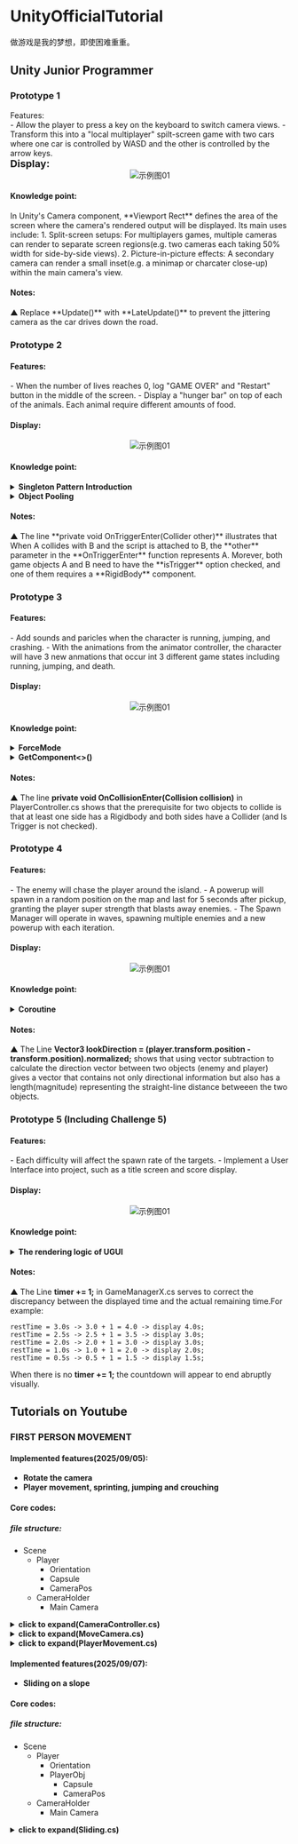# UnityOfficialTutorial
做游戏是我的梦想，即使困难重重。

## Unity Junior Programmer

### Prototype 1

<p style="font-weight: normal; margin: 0;"> Features:</p>
- Allow the player to press a key on the keyboard to switch camera views.
- Transform this into a "local multiplayer" spilt-screen game with two cars where one car is controlled by WASD and the other is controlled by the arrow keys.

<p style="font-weight: bold; margin: 0; font-size: 18px;">Display:</p>
<div style="display: flex; justify-content: center; align-items: center">
<img src="media/Prototype_1.gif" alt="示例图01">
</div>

<h4>Knowledge point:</h4>
In Unity's Camera component, **Viewport Rect** defines the area of the screen where the camera's rendered output will be displayed.
Its main uses include:
1. Split-screen setups: For multiplayers games, multiple cameras can render to separate screen regions(e.g. two cameras each taking 50% width for side-by-side views).
2. Picture-in-picture effects: A secondary camera can render a small inset(e.g. a minimap or charcater close-up) within the main camera's view.
<h4>Notes:</h4>
▲ Replace **Update()** with **LateUpdate()** to prevent the jittering camera as the car drives down the road.

### Prototype 2

<h4>Features:</h4>
- When the number of lives reaches 0, log "GAME OVER" and "Restart" button in the middle of the screen.
- Display a "hunger bar" on top of each of the animals. Each animal require different amounts of food.

<h4>Display:</h4>
<div style="display: flex; justify-content: center; align-items: center">
<img src="media/Prototype_2.gif" alt="示例图01">
</div>

<h4>Knowledge point:</h4>
<details>
<summary><b>Singleton Pattern Introduction</b></summary>

The line **public static GameManager Instance;** in GameManager.cs &nbsp;is a common implementation of the **Singleton Pattern（单例模式）** in game development.

The Singleton Pattern is a design patter that ensures a class has only one instance throughout the entire application and provides a global access point to that instance.

In games, certain core manager classes(like GameManager, UI Manager, AudioManager) need to be accessible globally and should have only one instance to prevent state conflicts.

**Props:**
- Global access point makes it easy to call from anywhere.
- Ensures onlu one instance exists, preventing state conflicts.

**Cons:**
- Overuse can lead to high code coupling（耦合）
- May hide dependencies between classes
- Can make unit testing more difficult
</details>

<details>
<summary><b>Object Pooling</b></summary>

<b style="font-size: 18px"> I.  The Underlying Coorelation Between Objects and Memory </b> 
**At the software level, "object creation/destruction" essentially corresponds to "memory allocation/reclamation" operations at the hardware level.**

- **Object creation** = requesting heap memory from the operating system/memory manager → At the hardware level, this means "the CPU initiates memory read/write requests to allocate physical addresses in the memory module."

- **Object destruction** = marking the memory occupied by the object as "reclaimable" → At the harware level, this means "the memory manager (GC)" scans memory, modifies occupancy markers of memory pages, and may even trigger memory fragmentation compaction(内存碎片整理).

Frequently performing these two operations directly impacts the efficiency of memory access in computer hardware.

<b style="font-size: 18px"> II.  Core Issues Without an Object Pool </b>
The CPU's operational speed is far faster than memory's read/write speed. To mitigate this gap, hardware designs include **Cache(L1/L2/L3) and memory paging mechanisms(内存分配机制).** However, frequent object creation/destruction undermines the effectiveness of these hardware optimizations, leading to three key inefficiencies:

**1. Triggering Cache Misses**
Cache capacity is extremely small and follows the "principle of locality"(局部性原理). When objects are frequently created: Each object creation requires allocating new, discrete memory blocks in heap memory. The CPU must continuously access these discrete memory addresses, causing "localized data"(局部性数据) stored in Cache to requently become invalid (i.e., "Cache miss"). Once a Cache Miss occurs, the CPU must wait for the slower memory's read/write response, which directly slows down the CPU's operational efficiency.

**2. Frequent Memory Reclamation: Triggering Memorry Fragmentation**
When objects are frequently destroyed, two types of "memory fragmentation" occur: **External fragmentation** and **Internal fragmentation.**
The hardware-level harms of memory fragmentation include:
- **Wasted memory bandwidth:** GC must frequently scan memory pages and compact fragments. This process consumes significant memory bus bandwidth, blocking normal businesss data access to memory.
- **Low physical memory utilization:** Excessive fragmentation means that although "memory swapping". Hard dis read/write speeds are slower than memory, directly causing system lag.

**3. Kernel-Mode and User-Mode Switching**
This "context switching" process is highly resource-intensive for hardware: The CPU must save the current user-mode register values, program counter(PC程序计数器), and other context information. After switching to kernel mode, it loads the kernel's context information. After the operation is completed, it restores the user-mode context. This entire process consumes dozens of CPU block cycles and interrupts the CPU's pipeline execution(CPU 流水线), further reducing efficiency.

<b style="font-size: 18px"> III.  The Object Pool Solution </b>
The essence of an object pool is <b>"pre-allocation + reuse":</b> pre-creating a batch of objects and storing them in a "pool".

**1. Reusing Objects → Reducing Cache Misses and Improving Cache Hit Rates**
Objects in the object pool are pre-created and stored contiguously. When the CPU accesses reused objects, their memory addresses are concentrated in the same region and are continuously loaded into the Cache. When reusing the same batch of objects, the CPU directly reads data from the Cache, almost never triggering Cache Misses. This significantly reduces the CPU's waiting time for memory, fully utilizing the CPU's computational power.

**2. Avoiding Frequent Destruction → Eliminating Memory Fragmentation and Saving Memory Bandwidth**
Since objects are not destroyed after use (only returned to the pool), no large number of discrete free blocks are generated in heap memory, fundamentally avoiding "external fragmentation." Additionally, the object pool allocates contiguous memory during initialization, reducing "internal fragmentation" (objects can be allocated in fixed sizes as needed, matching memory pages).

**3. Pre-allocating Memory → Reducing Kernel-Mode Switching and Lowering CPU Context Overhead**
The "pre-allocation" of the object pool is typically completed once during program startup (e.g., allocating a large contiguous memory block during pool initialization). Throughout its lifecycle, only one (or very few) kernel-mode switch is required (for the pre-allocation memory request). Subsequent object retrieval/return operations are entirely completed in user mode (only manipulating object pointers in the pool, without involving the operating system kernel), completely avoiding frequent context switching.

</details>

<h4>Notes:</h4>
▲ The line **private void OnTriggerEnter(Collider other)** illustrates that When A collides with B and the script is attached to B, the **other** parameter in the **OnTriggerEnter** function represents A. Morever, both game objects A and B need to have the **isTrigger** option checked, and one of them requires a **RigidBody** component.

### Prototype 3

<h4>Features:</h4>
- Add sounds and paricles when the character is running, jumping, and crashing.
- With the animations from the animator controller, the character will have 3 new anmations that occur int 3 different game states including running, jumping, and death.

<h4>Display:</h4>
<div style="display: flex; justify-content: center; align-items: center">
<img src="media/Prototype_3.gif" alt="示例图01">
</div>

<h4>Knowledge point:</h4>
<details>
<summary><b>ForceMode</b></summary>
ForceMode is an **enum** in Unity that determines how force is applied to a **RigidBody** via the **AddForce()** method. The 4 Types of ForceMode:

**1. ForceMode.Force (Default)**

Applies a continuous force. Best for simulating sustained forces like thrusters, wind, or custom gravity.

**2. ForceMode.Impluse**

Applies an instantaneous impulse. Best for simulating sudden impacts like jumps, collisions, or bullet hits.

**3. ForceMode.VelocityChange**

Directly modifies velocity. Best for precise velocity control, such as teleport-like movement or forced knockback.

**4. ForceMode.Acceleration**

Applies continuous acceleration. Best for simulating mass-agnostic acceleration, like spaceship thrust in zero-gravity.

</details>

<details>
<summary><b>GetComponent<<b<>>()</b></summary>

All components attached to a GameObject are stored in a tightly packed, linear array within the native(C++) memory managed by the Unity engine.<i>[The core part of the Unity engine is written in C++, which directly manages the computer's "native memory"].</i>

a navie **GetComponent<>()** operation would work like searching Array.This native approach has a time complexity of **O(n)**.

Unity does not use the naive approach for every call. It employs optimizations. leading to two primary execution paths:
1. The Fast Path: the engine knows the typical location or has a precomputed lookup key (like a hash) for these critcial components. This allows it to find them in near-constant time, **O(1)**, bypassing the need for a full array iteration（迭代）.
2. The Slow Path: It resembles the linear iteration process described above. However, Unity applies optimizations: 
- **Type Caching: **After the first successful **GetComponent<<none>MyCustomScript>() ** call, the engine may cache the reference to that component type on that specific GameObject. Subsequent calls for the same type can then be served from the cache, making them much faster.<i>[Like Cache ?]</i>

- **Important Note:** This cache is per-type, not per-variable. Calling **GetComponent<<none>MyCustomScript>() **from two different scripts will likely hit the cache on the second call.
</details>

<h4>Notes:</h4>

▲ The line **private void OnCollisionEnter(Collision collision)** in PlayerController.cs shows that the prerequisite for two objects to collide is that at least one side has a Rigidbody and both sides have a Collider (and Is Trigger is not checked). 

### Prototype 4

<h4>Features:</h4>
- The enemy will chase the player around the island.
- A powerup will spawn in a random position on the map and last for 5 seconds after pickup, granting the player super strength that blasts away enemies.
- The Spawn Manager will operate in waves, spawning multiple enemies and a new powerup with each iteration.

<h4>Display:</h4>
<div style="display: flex; justify-content: center; align-items: center">
<img src="media/Prototype_4.gif" alt="示例图01">
</div>

<h4>Knowledge point:</h4>
<details>
<summary><b>Coroutine</b></summary>
Coroutines in Unity are specialized functions that can pause execution at specific points and resume later, making theme ideal for handling phased logic or delayed actions.

1. **The Nature of Coroutines: Iterator-Based State Machines**

    Coroutines are fundamentally built on Csharp's **IEnumerator** interface, functioning as pausable, resumable state machines:
    
    The **IEnumerator** interface has two critical members:
    
    - **object Current:** Returns the element at the current iteration position.
    - **bool MoveNext():** Advances the iterator to the next state; returns true if there's more to process, false when finished. 

    When a coroutine reached **yield return**: 1. It pauses execution of the current method. 2. It records the current execution position (context). 3. It returns control to the Unity Engine. 4. It resumes from the paused position once specific conditions are met.

2. **Relationship with the Main Thread**

    Coroutines do not create new threads; all code run on the main thread. Thus, time-consuming operations(such as complex calculations) within a coroutine will still block the main thread, causing stutters.

    The Unity engine checks the status of all active coroutines at specific points each frame(e.g., after **Update** and before **LateUpdate**).If resumption conditions are met(e.g., **yield return null** waiting for the next frame), the coroutine's remaining code continues executing.

3. **Key Differences between Threads and Coroutines**

    |      Differences      |      Thread      |      Coroutine      |
    | --------------------- | ---------------- | -------------------- |
    | Scheduling Method     | Kernel-level Preemptive (The OS forcibly allocates CPU resources, e.g., switching threads every 10ms) | User-level Cooperative (Coroutines decide when to yield CPU on their own, e.g., yielding when encountering IO blocking) |
    | Context Switch Overhead | High (Needs to enter kernel mode, save/restore thread context, and perform security checks) | Low (User-mode switch, only saves the coroutine’s "execution progress" such as the current line of code and variable values) |
    | Resource Footprint | Large (A single thread occupies several MBs of memory); a process can have at most a few thousand threads | Extremely small (A single coroutine occupies several KBs of memory); a single thread can host tens of thousands or even hundreds of thousands of coroutines |
    | Applicable Scenarios | CPU-intensive tasks (e.g., complex algorithms), I/O-intensive tasks (but with low efficiency) | I/O-intensive tasks (e.g., API calls, database queries, file reading/writing) |

4. **yield return Type**
    - yield return null: Pauses for one frame and resumes after Update and before LateUpdate
    - yield return new WaitForSeconds(): Pauses for a specified duration.
    - yield return new WaitForEndOfFrame(): Pauses until the end of the current frame.
    - yield return new WaitForFixedUpdate(): Pauses until the next FixedUpdate executioon
    - yield return StartCoroutine(AnotherCoroutine()): Pauses the current coroutine and resumes only after another coroutine finishes executing.
    - yield return www/yield return unityWebRequest: Pauses until a network request completes.

5. **Methods for "Starting and Stopping" Coroutines**

    **Starting Coroutines**: Can only be done via the **MonoBehaviour** method **StartCoroutine()**, with two calling styles:

    - Start without references: **StartCoroutine(MyCoroutine())** (cannot stop individually; only **StopAllCoroutines()** works).
    - Start with reference: **Coroutine coroutineRef = StartCoroutine(MyCoroutine())** (can stop the specific coroutine via **StopCoroutine(coroutineRef)**—more flexible).

    **Stopping Coroutines**: 

    - StopCoroutine(coroutineRef)
    - StopCoroutine("MyCoroutine")
    - StopAllCoroutines()
    - Hidden Rule: If the MonoBehaviour hosting the coroutine is destroyed (Destroy(gameObject)), all its unfinished coroutines will stop automatically. However, if the coroutine contains logic that "accesses destroyed objects," null reference errors may still occur—always check if the object is alive inside the coroutine.
    
</details>

<h4>Notes:</h4>

▲ The Line **Vector3 lookDirection = (player.transform.position - transform.position).normalized;** shows that using vector subtraction to calculate the direction vector between two objects (enemy and player) gives a vector that contains not only directional information but also has a length(magnitude) representing the straight-line distance betweeen the two objects.

### Prototype 5 (Including Challenge 5)

<h4>Features:</h4>
- Each difficulty will affect the spawn rate of the targets.
- Implement a User Interface into project, such as a title screen and score display.

<h4>Display:</h4>
<div style="display: flex; justify-content: center; align-items: center">
<img src="media/Prototype_5.gif" alt="示例图01">
</div>

<h4>Knowledge point:</h4>

<details>
<summary><b>The rendering logic of UGUI</b></summary>

1. **Core Three-tier Framework**

The rendering logic of UGUI follows a "staged, collaborative". It can be divided into three core tiers. These tiers execute in chronological order to complete the full workflow from "UI data change" to "on-screen display".

| Tier Name | Core Responsibility | Key Components/Modules | Core Goal |
| --------- | ------------------- | ---------------------- | --------- |
| **Driver Scheduling Tier** | Determine "when to process rendering" and "which UIs need processing" to avoid redundant calculations | CanvasUpdateRegistry, Graphic(Dirty Flag) | Unified scheduling to reduce invalid rendering operations |
| **Data Processing Tier** | Generate UI rendering data(mesh, material) and optimize DrawCalls(batching) | Gaphic, CanvasRenderer, Canvas(Batching Module) | Efficiently generate data and reduce GPU call counts |
| **Low-Level Rendering Tier** | Deliver optimized rendering data to the GPU and finally draw the UI on the screen | Unity Low-Level Rendering Module(Level Rendering Module(GPU Integration)), Canvas | Complete the final "data -> pixels" conversion |

2. **Full Workflow**

    - **Step 1: Trigger Rendering(Data Change -> Enter Driver Scheduling Tier)**
        - **Trigger Condition:** UI data is modified(e.g., updating Text context, changing an Image's sprite, or highlighting a Button).
        - **Core Operations:** The base class **Graphic** calls the **SetDirty()** method to mark itself with a **"dirty flag"**. The **Graphic** with the dirty flag automatically registers itself to **CanvasUpdateRegistry**(UGUI's "rendering scheduling center") and waits for unified processing.
        - **Why This Step Matters:** If rendering were triggered directly by every data change, updating Text 10 times in one frame would cause 10 redundant rendering operations (wasting CPU). **CanvasUpdateRegistry** batches all "dirty UIs" and processes them only once per frame.
    
    - **Step 2: Unified Scheduling(Driver Scheduling Tier Directs -> Enter Data Processing Tier)**
        - **Execution Timing:** During the **Canvas.willRenderCanvases** phase of each time.
        - **Core Operations:** **CanvasUpdateRegistry** iterates through all **Graphics** with dirty flags and triggers ther **Rebuild()** method. After triggering, the **Graphic** clears its dirty flag to avoid repeated processing. 
        - **Why This Step Matters:** It replaces the inefficient approach of "each UI checking for rendering needs in its own **Update** method." Unified scheduling reduces code redundancy and ensures the correct order of rendering preparation (e.g., processing layout first, then mesh generation).

    - **Step 3: Generate Rendering Data (Data Processing Tier Works → Collaboration Between Graphic & CanvasRenderer)**
        - **Core Operations:** The **Rebuild()** method of **Graphic** generates data in two steps and passes it to **CanvasRenderer**
            1. **Layout Reconstruction:** If the UI depends on layout systems(e.g., **LayoutGroup, RectTransform**), it first calculates the UI's final position and size(e.g., stretching **RectTransform** when Text content becomes longer).
            2. **Mesh & Material Generation:** Generate a Mesh and determine the Material.
            3. **Data Transfer:** **Graphic** calls **CanvasRenderer's SetMesh()** and **SetMaterial()** methods to pass the mesh and material.
    
    - **Step 4: Batching Optimization (Core Optimization in Data Processing Tier → Led by Canvas)**
        - **Why Batching Is Needed:** if each **Graphic** corresponded to one DrawCall, 100 UIs would require 100 DrawCalls——overwhelming the GPU. Batching packages multiple **Graphic**s into a single DrawCall.
        - **Core Operations:** 
            1. After all "dirty UIs" under a **Canvas** have submitted their data, **Canvas** iterates through all **CanvasRenderer**s of its child nodes.
            2. It judges which **Graphic**s can be batched based on rules: e.g., identical materials(same **Materials** and texture atlas), consecutive depth(Z-axis of **RectTransform**), and no mask interruptions.
            3. It "merges" the mesh data of eligible **Graphic**s into one batch, generating a small number of DrawCalls(ideally, 1 Canvas = 1 DrawCall)
        - **Key Performance Note:** If even one **Graphic** is marked "dirty", **the entire parent Canvas must re-calculate batching**. This is why splitting Canvases(e.g., one Canvas for dynamic UIs, another for static UIs) optimizes performance——it reduces batching overhead caused by individual UI changes.

    - **Step 5: Low-Level Drawing (Low-Level Rendering Tier Finalizes → Hand Over to GPU)**
        - **Core Operations:**
            1. **Canvas** delivers the batched "rendering commands" (including the final mesh, material, and drawing order) to Unity’s low-level rendering module.
            2. The low-level module converts these commands into a format recognizable by the GPU (e.g., API calls for OpenGL/Vulkan/D3D).
            3. The GPU executes the drawing commands, renders the UI pixels onto the screen, and completes the final display.
</details>

<h4>Notes:</h4>

▲ The Line **timer += 1;** in GameManagerX.cs serves to correct the discrepancy between the displayed time and the actual remaining time.For example:

    restTime = 3.0s -> 3.0 + 1 = 4.0 -> display 4.0s;
    restTime = 2.5s -> 2.5 + 1 = 3.5 -> display 3.0s;
    restTime = 2.0s -> 2.0 + 1 = 3.0 -> display 3.0s;
    restTime = 1.0s -> 1.0 + 1 = 2.0 -> display 2.0s;
    restTime = 0.5s -> 0.5 + 1 = 1.5 -> display 1.5s;

When there is no **timer += 1;** the countdown will appear to end abruptly visually.

## Tutorials on Youtube

### FIRST PERSON MOVEMENT

<h4> Implemented features(2025/09/05):</h4>

- **Rotate the camera** 
- **Player movement, sprinting, jumping and crouching**

<h4> Core codes:</h4>

<h5> file structure:</h5>

- Scene
    - Player
        - Orientation
        - Capsule
        - CameraPos
    - CameraHolder
        - Main Camera

<details>
<summary><b>click to expand(CameraController.cs)</b></summary>

```csharp
    float mouseX = Input.GetAxisRaw("Mouse X") * Time.deltaTime * sensX;
    float mouseY = Input.GetAxisRaw("Mouse Y") * Time.deltaTime * sensY;

    yRotation += mouseX; // rotate along the y axis
    xRotation -= mouseY; // rotate along the x axis

    xRotation = Mathf.Clamp(xRotation, -90f, 90f); // limited rotate angle

    // rotate camera and orientation
    transform.rotation = Quaternion.Euler(xRotation, yRotation, 0);
    orientation.rotation = Quaternion.Euler(0, yRotation, 0);
```

orientation is a class within the Transform component.

</details>

<details>
<summary><b>click to expand(MoveCamera.cs)</b></summary>

```csharp
    public Transform cameraPosition;
    // Update camera position
    void Update()
    {
        transform.position = cameraPosition.position;
    }
```
MoveCamera.cs is attached to CameraHolder.
</details>

<details>
<summary><b>click to expand(PlayerMovement.cs)</b></summary>

<br />

- **Variable Overview**
    ```csharp
    [Header("Movement")]
    private float moveSpeed;
    public float walkSpeed;
    public float sprintSpeed;
    public float groundDrag;

    [Header("Jump")]
    public float jumpForce;
    public float jumpCooldown;
    public float airMultiplier;
    bool readyToJump;

    [Header("Crouch")]
    public float crouchSpeed;
    public float crouchYScale;
    private float startYScale;

    [Header("Keybinds")]
    public KeyCode jumpKey = KeyCode.Space;
    public KeyCode sprintKey = KeyCode.LeftShift;
    public KeyCode crouchKey = KeyCode.LeftControl;

    [Header("Ground Check")]
    public float playerHeight;
    public LayerMask whatIsGround;
    bool grounded;

    [Header("Slope Handling")]
    public float maxSlopeAngle;
    private RaycastHit slopeHit;
    private bool exitingSlope;

    public Transform orientation;

    float horizontalInput;
    float verticalInput;

    Vector3 moveDir;

    Rigidbody rb;

    public MovementState state;
    public enum MovementState
    {
        walkState,
        sprintState,
        crouchState,
        air
    }
    ```

<br />

- **Feature 1 – Flat Movement**

    ```csharp
    /**
    *   MovePlayer() on the ground
    */
    // move direction
    moveDir = orientation.forward * verticalInput + orientation.right * horizontalInput;

    // on ground
    if(grounded)
        rb.AddForce(moveDir.normalized * moveSpeed * 10f, ForceMode.Force);

    /**
    *   SpeedControl() avoid high speed
    */
    Vector3 flatVel = new Vector3(rb.velocity.x, 0f, rb.velocity.z);

    if (flatVel.magnitude > moveSpeed)
    {
        Vector3 limitedVel = flatVel.normalized * moveSpeed;
        rb.velocity = new Vector3(limitedVel.x, rb.velocity.y, limitedVel.z);
    }
    ```

    The value of **grounded** comes from **Physics.Raycast(transform.position, Vector3.down, playerHeight * 0.5f + 0.3f, whatIsGround)** under the Update function.

    Adding +0.3f can handle incomplete terrain.

    whatIsGround is a LayerMask.

    **Achievement effect:**

    The player will slide for a certain distance on flat ground; use rb.drag to solve this issue.

    ```csharp
    if (grounded)
        rb.drag = groundDrag;
    else
        rb.drag = 0;
    ```

    | Before | After |
    | :---: | :---: |
    | ![Before](media/FirstPersonMovement/Before/MoveOnTheGround.gif) | ![After](media/FirstPersonMovement/After/MoveOnTheGround.gif) |

<br />

- **Feature 2 - Sprinting**

    ```csharp
    /**
    *   sprinting state in StateHandler()
    */

    // Run
    else if (grounded && Input.GetKey(sprintKey))
    {
        state = MovementState.sprintState; 
        moveSpeed = sprintSpeed;
    }
    // Walk
    else if (grounded)
    {
        state = MovementState.walkState;
        moveSpeed = walkSpeed;
    }
    ```
    **Achievement effect:**

    <div align="center">

    | After |
    | :---: |
    | ![After](media/FirstPersonMovement/After/Sprinting.gif) |

    </div>

<br />

- **Feature 3 - Jumping**

    ```csharp
    /**
    *   jump in MyInput()
    */

    // jump
    if (Input.GetKey(jumpKey) && readyToJump && grounded)
    {
        readyToJump = false;

        Jump();

        Invoke(nameof(ResetJump), jumpCooldown);
    }

    /**
    *   Jump()
    */
    private void Jump()
    {
        exitingSlope = true;    // This can be ignored for now.

        // Ensure that the player always starts jumping from a stationary vertical state.
        rb.velocity = new Vector3(rb.velocity.x, 0f, rb.velocity.z); 

        rb.AddForce(transform.up * jumpForce, ForceMode.Impulse);
    }

    /**
    *   ResetJump()
    */
    private void ResetJump()
    {
        readyToJump = true;
        exitingSlope = false;   // This can be ignored for now.
    }
    ```

    **Achievement effect:**

    <div align="center">

    | After |
    | :---: |
    | ![After](media/FirstPersonMovement/After/Jumping.gif) |  

    </div>

<br />

- **Feature 4 - Crouching**

    ```csharp
     // start crouch
    if (Input.GetKeyDown(crouchKey))
    {
        transform.localScale = new Vector3(transform.localScale.x, crouchYScale, transform.localScale.z);
        rb.AddForce(Vector3.down * 5f, ForceMode.Impulse);  // prevent floating in the air
    }

    // stop crouch
    if (Input.GetKeyUp(crouchKey))
    {
        transform.localScale = new Vector3(transform.localScale.x, startYScale, transform.localScale.z);
    }

    /**
    *   crouching state in StateHandler()
    */
    if (Input.GetKey(crouchKey))
    {
        Debug.Log("Crouching");
        state = MovementState.crouchState;
        moveSpeed = crouchSpeed;
    }

    ```

    **Crouching Process:**

    <div align="center">

    | Crouching |
    | :---: |
    | ![After](media/FirstPersonMovement/After/Crouching.jpg) |  

    </div>

    **Achievement effect:**

    <div align="center">

    | Crouching |
    | :---: |
    | ![After](media/FirstPersonMovement/After/Crouching.gif) |  

    </div>

<br />

- **Feature 5 - Slope Movement**

    ```csharp
    /**
    *  In MovePlayer()
    */

    // on slope
    if (OnSlope() && !exitingSlope)
    {
        rb.AddForce(GetSlopeMoveDirection() * moveSpeed * 20f, ForceMode.Force);

        if(rb.velocity.y > 0)
        {
            rb.AddForce(Vector3.down * 80f, ForceMode.Force); // prevent the player bouncing like a ball
        }
    }

    private Vector3 GetSlopeMoveDirection()
    {
        return Vector3.ProjectOnPlane(moveDir, slopeHit.normal).normalized;
    }

    /**
    *   Whether the player is on a slope
    */
    private bool OnSlope()
    {
        if (Physics.Raycast(transform.position, Vector3.down, out slopeHit, playerHeight * 0.5f + 0.3f))
        {
            float angle = Vector3.Angle(Vector3.up, slopeHit.normal);
            return angle < maxSlopeAngle && angle != 0;
        }
        return false;
    }
    ```

    **Vector3.ProjectOnPlane()** projects the flat ground vector onto the slope.

    **slopeHit** is of type **RaycastHit**, and its function is to store raycast detection information, including: **the coordinates of the collision point, the normal of the collision surface, the collided game object, etc.**

    **Vector3.Angle()** returns the angle in degrees between two vectors[0, 180].

    **Achievement effect:**

    The player will not bounce like a ball when moving downhill.

    | Before | After |
    | :---: | :---: |
    | ![Before](media/FirstPersonMovement/Before/MoveOnTheSlope.gif) | ![After](media/FirstPersonMovement/After/MoveOnTheSlope.gif) |

    But the player may slide slightly on the slop. Add code **rb.useGravity = !OnSlope();** into **MovePlayer()** to solve this issue.

    **Achievement effect:**

    | Before | After |
    | :---: | :---: |
    | ![Before](media/FirstPersonMovement/Before/SlipOnTheSlope.gif) | ![After](media/FirstPersonMovement/After/SlipOnTheSlope.gif) |

    ```csharp
    /**
    *   SpeedControl() avoid high speed
    */
    // limiting speed on slope
    if (OnSlope() && !exitingSlope) 
    {
        if (rb.velocity.magnitude > moveSpeed)
            rb.velocity = rb.velocity.normalized * moveSpeed;
    }
    ```

    **exitingSlope** is to prevent the inability to jump on slopes. When the player jumps, set it to true; and set it to false in **ResetJump().**

</details>

<h4> Implemented features(2025/09/07):</h4>

- **Sliding on a slope**

<h4> Core codes:</h4>

<h5> file structure:</h5>

- Scene
    - Player
        - Orientation
        - PlayerObj
            - Capsule
            - CameraPos
    - CameraHolder
        - Main Camera

<details>

<summary><b>click to expand(Sliding.cs)</b></summary>

- **Variable OverView**

    ```csharp
    [Header("References")]
    public Transform orientation;
    public Transform playerObj;
    private Rigidbody rb;
    private PlayerMovement pm;

    [Header("Sliding")]
    public float maxSlideTime;
    public float slideForce;
    private float slideTimer;

    public float slideYScale;
    private float startYScale;

    [Header("Input")]
    public KeyCode slideKey = KeyCode.LeftControl;
    private float horizontalInput;
    private float verticalInput;
    ```

- **How to implement:** It's similar to crouching, but the difference is that sliding is faster and a quicker action. If the player slides on a slope, we need to update codes to support it.

    ```csharp

    /**
    *   Different behaviors of the ground and the slope
    */

    private void SlidingMovement() 
    {
        Vector3 inputDir = orientation.forward * verticalInput + orientation.right * horizontalInput;

        // sliding on the ground
        if(!pm.OnSlope() || rb.velocity.y > -0.1f)
        {
            // Debug.Log(rb.velocity.y);
            rb.AddForce(inputDir.normalized * slideForce, ForceMode.Force);

            slideTimer -= Time.deltaTime;
        }

        // sliding down a slope
        else
        {
            rb.AddForce(pm.GetSlopeMoveDirection(inputDir) * slideForce, ForceMode.Force);
        }

        if (slideTimer <= 0)
            StopSlide();
    }

    ```

    **Achievement effect:**

    | On The Ground | On The Slope |
    | :---: | :---: |
    | ![Before](media/FirstPersonMovement/After/SlidingOnTheGround.gif) | ![After](media/FirstPersonMovement/After/SlidingOnTheSlope.gif) |

- **A Problem:** When the player who slides from the slope hits the ground, the speed jumps to walkSpeed instead of decreasing gradually. To solve it, we need to open PlayerMovement.cs and add some codes.

    <div align="center">

    | Problem |
    | :---: |
    | ![After](media/FirstPersonMovement/After/SlideProblem.gif) |  

    </div>

    ```csharp
    /**
    *   new variables in PlayerMovement.cs
    */

    public float slideSpeed;

    private float desiredMoveSpeed;
    private float lastDesiredMoveSpeed;

    public float speedIncreaseMultiplier;
    public float slopeIncreaseMultiplier;

    /**
    *   codes in StateHandler().
    */

    // Mode - Sliding
    if (sliding)
    {
        state = MovementState.slideState;

        if (OnSlope() && rb.velocity.y < 0.1f)
        {
            desiredMoveSpeed = slideSpeed;
        }
        else
        {
            desiredMoveSpeed = sprintSpeed;
        }
    }
    ```

    Use IEnumerator to decrese speed slowly.

    ```csharp
    /**
    *   Addition to StateHandler()
    */

    // check if desiredMoveSpeed has changed drastically
    if (Mathf.Abs(desiredMoveSpeed - lastDesiredMoveSpeed) > 4f && moveSpeed != 0)
    {
        StopAllCoroutines();
        StartCoroutine(SmoothlyLerpMoveSpeed());
    }
    else
    {
        moveSpeed = desiredMoveSpeed;
    }

    lastDesiredMoveSpeed = desiredMoveSpeed;

    /**
    *   SmoothlyLerpMoveSpeed()
    */
    private IEnumerator SmoothlyLerpMoveSpeed()
    {

        float time = 0;
        float difference = Mathf.Abs(desiredMoveSpeed - moveSpeed);
        float startValue = moveSpeed;

        while (time < difference)
        {
            moveSpeed = Mathf.Lerp(startValue, desiredMoveSpeed, time / difference);

            if (OnSlope())
            {
       
                float slopeAngle = Vector3.Angle(Vector3.up, slopeHit.normal);
                float slopeAngleIncrease = 1 + (slopeAngle / 90f);

                time += Time.fixedDeltaTime * speedIncreaseMultiplier * slopeIncreaseMultiplier * slopeAngleIncrease;
            }
            else
            {
                time += Time.fixedDeltaTime * speedIncreaseMultiplier;
            }
            yield return null;
        }

        moveSpeed = desiredMoveSpeed;

    }
    ```

    **Process:** 
    - sprintSpeed = 9;

    - slideSpeed = 30;

    - speedIncreaseMultiplier = 2;

    - slopeIncreaseMultiplier = 1.5;

    - slopeAngle = 35°;

    1. Start Sliding → enter **if (OnSlope() && rb.velocity.y < 0.1f)** → desiredMoveSpeed = 30 → enter **else {moveSpeed = desiredMoveSpeed;}** moveSpeed = 30; → lastDesiredMoveSpeed = 30; → last until hitting the ground. 
    
    2. Hitting ground → OnSlope() return false → desiredMoveSpeed = 9 && lastDesiredMoveSpeed = 30 → |30 - 9| = 21 > 4, enter **StartCoroutine(SmoothlyLerpMoveSpeed());** 

    3. Start Coroutine → difference = 21 → enter Mathf.Lerp from 30 to 9 → if on the slope, accelerate; if hitting ground, deaccelerate. Checking every frame.

    Notes: **StopAllCoroutines()** ensures that only one **SmoothlyLerpMoveSpeed()** is running in the meantime.

    <br />

    **Achievement effect**

    <div align="center">

    | Sliding |
    | :---: |
    | ![After](media/FirstPersonMovement/After/SlideNoProblem.gif) |  

    </div>

- **More Interesting:** Add a bouncy pad that impulses the player into the air.

    ```csharp
    /**
    *   BouncyPad.cs
    */

    private void AddForce(Collider other)
    {
        if (other.GetComponentInParent<PlayerMovement>() != null)
        {
            pm = other.GetComponentInParent<PlayerMovement>();

            Rigidbody rb = pm.GetComponent<Rigidbody>();

            if (normalBoosting)
                rb.AddForce(boostDirection.normalized * boostForce, ForceMode.Impulse);
        }
    }

    // show the launch direction
    private void OnDrawGizmosSelected()
    {
        if (!normalBoosting) return;

        Gizmos.color = Color.yellow;
        Gizmos.DrawLine(transform.position, transform.position + boostDirection);
    }
    ```

    **Achievement effect**

    <div align="center">

    | BouncyPad |
    | :---: |
    | ![After](media/FirstPersonMovement/After/SlidingIntoPad.gif) |  

    </div>

</details>